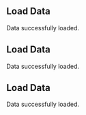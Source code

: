 ## Load Data
Data successfully loaded.

## Load Data
Data successfully loaded.

## Load Data
Data successfully loaded.

